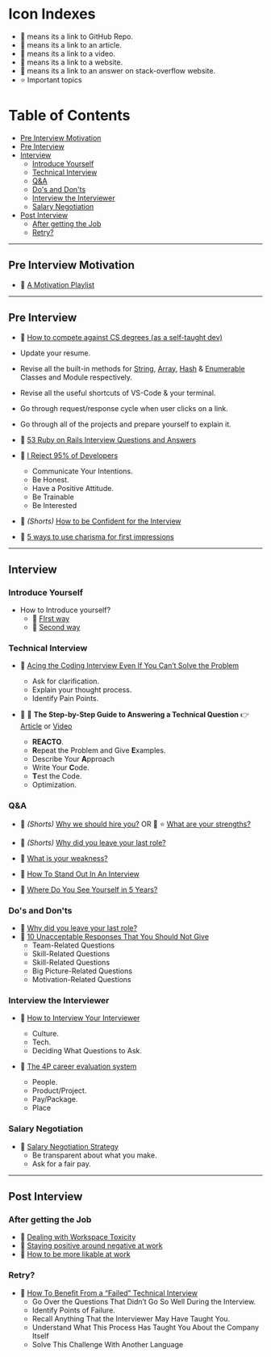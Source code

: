 # Icon Indexes

- 📓 means its a link to GitHub Repo.
- 📃 means its a link to an article.
- 🎥 means its a link to a video.
- 🔖 means its a link to a website.
- 🙋 means its a link to an answer on stack-overflow website.
- ⭐ Important topics

# Table of Contents

- [Pre Interview Motivation](#pre-interview-motivation)
- [Pre Interview](#pre-interview)
- [Interview](#interview)
  - [Introduce Yourself](#introduce-yourself)
  - [Technical Interview](#technical-interview)
  - [Q&A](#qa)
  - [Do's and Don'ts](#dos-and-donts)
  - [Interview the Interviewer](#interview-the-interviewer)
  - [Salary Negotiation](#salary-negotiation)
- [Post Interview](#post-interview)
  - [After getting the Job](#after-getting-the-job)
  - [Retry?](#retry)

---

## Pre Interview Motivation

- 🎥 [A Motivation Playlist](https://youtube.com/playlist?list=PL0ANbWdKRcgqBojON5gOp2JnWs4Hk7stw)

---

## Pre Interview

- 🎥 [How to compete against CS degrees (as a self-taught dev)](https://youtu.be/xsL-5MhQWBk)

- Update your resume.

- Revise all the built-in methods for [String](https://ruby-doc.org/3.1.2/String.html), [Array](https://ruby-doc.org/3.1.2/Array.html), [Hash](https://ruby-doc.org/3.1.2/Hash.html) & [Enumerable](https://ruby-doc.org/3.1.2/Enumerable.html) Classes and Module respectively.

- Revise all the useful shortcuts of VS-Code & your terminal.

- Go through request/response cycle when user clicks on a link.

- Go through all of the projects and prepare yourself to explain it.

- 📃 [53 Ruby on Rails Interview Questions and Answers](https://medium.com/ruby-daily/53-ruby-on-rails-interview-questions-and-answers-eb99eed1aeb7)

- 📃 [I Reject 95% of Developers](https://betterprogramming.pub/i-reject-95-of-developers-in-an-interview-heres-how-to-become-one-of-the-top-5-aebf70ac427f)

  - Communicate Your Intentions.
  - Be Honest.
  - Have a Positive Attitude.
  - Be Trainable
  - Be Interested

- 🎥 _(Shorts)_ [How to be Confident for the Interview](https://youtu.be/NA5_WyR6xYM)
- 🎥 [5 ways to use charisma for first impressions](https://youtu.be/hUqhZtij7fQ?t=181)

---

## Interview

### Introduce Yourself

- How to Introduce yourself?
  - 🎥 [FIrst way](https://youtu.be/N1Ak5RSAFww)
  - 🎥 [Second way](https://youtu.be/TiVq6ADO7XU)

### Technical Interview

- 📃 [Acing the Coding Interview Even If You Can’t Solve the Problem](https://betterprogramming.pub/acing-the-coding-interview-even-if-you-cant-solve-the-problem-91a950947226)

  - Ask for clarification.
  - Explain your thought process.
  - Identify Pain Points.

- 📃 🎥 **The Step-by-Step Guide to Answering a Technical Question** 👉 [Article](https://betterprogramming.pub/the-step-by-step-guide-to-answering-a-technical-question-in-a-coding-interview-37928490d4e2) or [Video](https://youtu.be/DIR_rxusO8Q)
  - **REACTO**.
  - **R**epeat the Problem and Give **E**xamples.
  - Describe Your **A**pproach
  - Write Your **C**ode.
  - **T**est the Code.
  - Optimization.

### Q&A

- 🎥 _(Shorts)_ [Why we should hire you?](https://youtube.com/shorts/t2Y1TVBL3JU?feature=share)
  OR
  🎥 ⭐ [What are your strengths?](https://youtu.be/E5Gt2W9zKJE)

- 🎥 _(Shorts)_ [Why did you leave your last role?](https://youtu.be/Rz8I7RI2WWw)
- 🎥 [What is your weakness?](https://youtu.be/crJiaNQ2dv8)
- 🎥 [How To Stand Out In An Interview](https://youtu.be/UXaLyy1twaE)
- 🎥 [Where Do You See Yourself in 5 Years?](https://youtu.be/gGU3TunJqH0)

### Do's and Don'ts

- 🎥 [Why did you leave your last role?](https://youtu.be/Rz8I7RI2WWw)
- 📃 [10 Unacceptable Responses That You Should Not Give](https://betterprogramming.pub/10-unacceptable-responses-that-you-should-not-give-at-a-job-interview-b6f0d78c23e3)
  - Team-Related Questions
  - Skill-Related Questions
  - Skill-Related Questions
  - Big Picture-Related Questions
  - Motivation-Related Questions

### Interview the Interviewer

- 📃 [How to Interview Your Interviewer](https://betterprogramming.pub/software-engineer-interview-interview-your-interviewer-4964257b3c4)

  - Culture.
  - Tech.
  - Deciding What Questions to Ask.

- 📃 [The 4P career evaluation system](https://alexewerlof.medium.com/the-four-p-s-of-career-search-6380a61cc961)
  - People.
  - Product/Project.
  - Pay/Package.
  - Place

### Salary Negotiation

- 📃 [Salary Negotiation Strategy](https://alexewerlof.medium.com/my-salary-negotiation-strategy-4c67419ccbcd)
  - Be transparent about what you make.
  - Ask for a fair pay.

---

## Post Interview

### After getting the Job

- 🎥 [Dealing with Workspace Toxicity](https://youtu.be/nwPTrXTT7J0)
- 🎥 [Staying positive around negative at work](https://youtu.be/8yL_LaRnj7U)
- 🎥 [How to be more likable at work](https://youtu.be/Kjd31FdTTEM)

### Retry?

- 📃 [How To Benefit From a “Failed” Technical Interview](https://betterprogramming.pub/actionable-steps-after-coding-interview-2e904c0cc3af)
  - Go Over the Questions That Didn’t Go So Well During the Interview.
  - Identify Points of Failure.
  - Recall Anything That the Interviewer May Have Taught You.
  - Understand What This Process Has Taught You About the Company Itself
  - Solve This Challenge With Another Language
